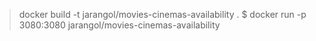 > docker build -t jarangol/movies-cinemas-availability .
> $ docker run -p 3080:3080 jarangol/movies-cinemas-availability
